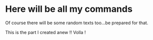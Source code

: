 # Here will be all my commands

Of course there will be some random texts too...be prepared for that.

This is the part I created anew !! Volla !
